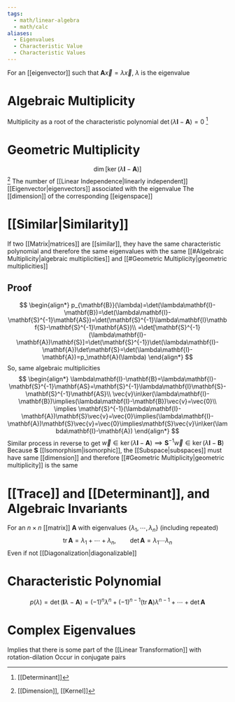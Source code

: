 ```yaml
---
tags:
  - math/linear-algebra
  - math/calc
aliases:
  - Eigenvalues
  - Characteristic Value
  - Characteristic Values
---
```

For an [[eigenvector]] such that $\mathbf{A}\vec{x}=\lambda \vec{x}$, $\lambda$ is the eigenvalue
# Algebraic Multiplicity
Multiplicity as a root of the characteristic polynomial $\det(\lambda\mathbf{I}-\mathbf{A})=0$ [^1]
# Geometric Multiplicity
$$
\dim[\ker(\lambda\mathbf{I}-\mathbf{A})]
$$
[^2]
The number of [[Linear Independence|linearly independent]] [[Eigenvector|eigenvectors]] associated with the eigenvalue
The [[dimension]] of the corresponding [[eigenspace]]
# [[Similar|Similarity]]
If two [[Matrix|matrices]] are [[similar]], they have the same characteristic polynomial and therefore the same eigenvalues with the same [[#Algebraic Multiplicity|algebraic multiplicities]] and [[#Geometric Multiplicity|geometric multiplicities]]
## Proof
$$
\begin{align*}
p_{\mathbf{B}}(\lambda)=\det(\lambda\mathbf{I}-\mathbf{B})=\det(\lambda\mathbf{I}-\mathbf{S}^{-1}\mathbf{AS})=\det(\mathbf{S}^{-1}\lambda\mathbf{I}\mathbf{S}-\mathbf{S}^{-1}\mathbf{AS})\\
=\det[\mathbf{S}^{-1}(\lambda\mathbf{I}-\mathbf{A})\mathbf{S}]=\det(\mathbf{S}^{-1})\det(\lambda\mathbf{I}-\mathbf{A})\det\mathbf{S}=\det(\lambda\mathbf{I}-\mathbf{A})=p_\mathbf{A}(\lambda)
\end{align*}
$$
So, same algebraic multiplicities
$$
\begin{align*}
\lambda\mathbf{I}-\mathbf{B}=\lambda\mathbf{I}-\mathbf{S}^{-1}\mathbf{AS}=\mathbf{S}^{-1}\lambda\mathbf{I}\mathbf{S}-\mathbf{S}^{-1}\mathbf{AS}\\
\vec{v}\in\ker(\lambda\mathbf{I}-\mathbf{B})\implies(\lambda\mathbf{I}-\mathbf{B})\vec{v}=\vec{0}\\
\implies \mathbf{S}^{-1}(\lambda\mathbf{I}-\mathbf{A})\mathbf{S}\vec{v}=\vec{0}\implies(\lambda\mathbf{I}-\mathbf{A})\mathbf{S}\vec{v}=\vec{0}\implies\mathbf{S}\vec{v}\in\ker(\lambda\mathbf{I}-\mathbf{A})
\end{align*}
$$
Similar process in reverse to get $\vec{w}\in\ker(\lambda\mathbf{I}-\mathbf{A})\implies \mathbf{S}^{-1}\vec{w}\in\ker(\lambda\mathbf{I}-\mathbf{B})$
Because $\mathbf{S}$ [[Isomorphism|isomorphic]], the [[Subspace|subspaces]] must have same [[dimension]] and therefore [[#Geometric Multiplicity|geometric multiplicity]] is the same
# [[Trace]] and [[Determinant]], and Algebraic Invariants
For an $n\times n$ [[matrix]] $\mathbf{A}$ with eigenvalues $\{ \lambda_{1},\cdots,\lambda_{n} \}$ (including repeated)
$$
\text{tr}\,\mathbf{A}=\lambda_{1}+\cdots+\lambda_{n},\qquad \det\mathbf{A}=\lambda_{1}\cdots\lambda_{n}
$$
Even if not [[Diagonalization|diagonalizable]]
# Characteristic Polynomial
$$
p(\lambda)=\det(\mathbf{I}\lambda-\mathbf{A})=(-1)^{n}\lambda^{n}+(-1)^{n-1}(\text{tr}\,\mathbf{A})\lambda^{n-1}+\cdots+\det\mathbf{A}
$$
# Complex Eigenvalues
Implies that there is some part of the [[Linear Transformation]] with rotation-dilation
Occur in conjugate pairs

[^1]: [[Determinant]]
[^2]: [[Dimension]], [[Kernel]]